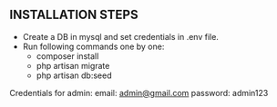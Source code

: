 ## INSTALLATION STEPS

- Create a DB in mysql and set credentials in .env file.
- Run following commands one by one:
  - composer install
  - php artisan migrate
  - php artisan db:seed

Credentials for admin:
  email: admin@gmail.com
  password: admin123
